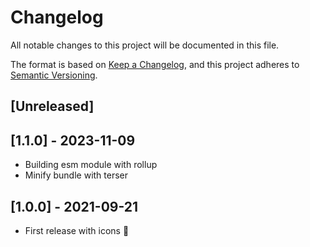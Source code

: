 # Changelog

All notable changes to this project will be documented in this file.

The format is based on [Keep a Changelog](https://keepachangelog.com/en/1.0.0/),
and this project adheres to [Semantic Versioning](https://semver.org/spec/v2.0.0.html).

## [Unreleased]

## [1.1.0] - 2023-11-09

- Building esm module with rollup
- Minify bundle with terser

## [1.0.0] - 2021-09-21

- First release with icons :tada:
